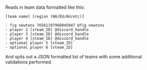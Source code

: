 Reads in team data formatted like this:

```
[team name] [region (NA/EU/AU/etc)]

- fig newtons 76561197960845047 @fig newtons
- player 2 [steam_ID] @discord_handle
- player 3 [steam_ID] @discord_handle
- player 4 [steam_ID] @discord_handle
- optional player 5 [steam_ID]
- optional player 6 [steam_ID]
```

And spits out a JSON formatted list of teams with some additional validations performed.
